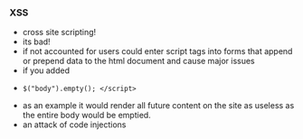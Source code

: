 ### XSS
- cross site scripting!
- its bad!
- if not accounted for users could enter script tags into forms that append or prepend data to the html document and cause major issues
- if you added 
- ``` <script>
  $("body").empty(); </script>
  ```
- as an example it would render all future content on the site as useless as the entire body would be emptied. 
- an attack of code injections
